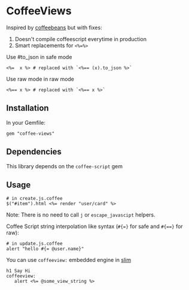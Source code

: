 CoffeeViews
=================
Inspired by [coffeebeans](https://github.com/markbates/coffeebeans) but with fixes:

 1. Doesn't compile coffeescript everytime in production
 2. Smart replacements for `<%=%>`

Use #to_json in safe mode

    <%=  x %> # replaced with `<%== (x).to_json %>`

Use raw mode in raw mode    
    
    <%== x %> # replaced with `<%== x %>`

Installation
------------
In your Gemfile:

    gem "coffee-views"

Dependencies
------------

This library depends on the `coffee-script` gem

Usage
-----

    # in create.js.coffee
    $("#item").html <%= render "user/card" %>
    
Note: There is no need to call `j` or `escape_javascipt` helpers. 

Coffee Script string interpolation like syntax (`#{=}` for safe and `#{==}` for raw):

    # in update.js.coffee
    alert "hello #{= @user.name}"
    
You can use `coffeeview:` embedded engine in [slim](http://slim-lang.com/) 

    h1 Say Hi
    coffeeview:
       alert <%= @some_view_string %>       